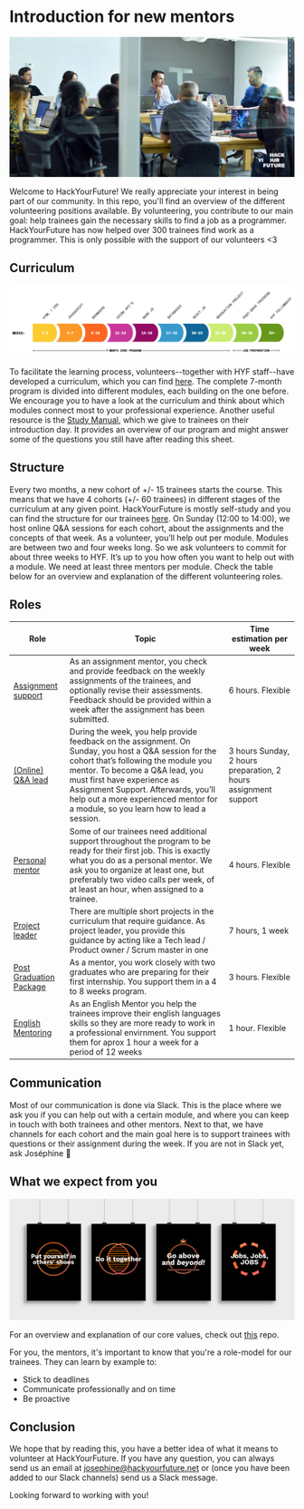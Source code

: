 

# Introduction for new mentors

![mentor](assets/mentor.jpg)

Welcome to HackYourFuture! We really appreciate your interest in being part of our community. In this repo, you'll find an overview of the different volunteering positions available. By volunteering, you contribute to our main goal: help trainees gain the necessary skills to find a job as a programmer. HackYourFuture has now helped over 300 trainees find work as a programmer. This is only possible with the support of our volunteers <3

## Curriculum
![theprogram](assets/program.png)

To facilitate the learning process, volunteers--together with HYF staff--have developed a curriculum, which you can find [here](https://github.com/HackYourFuture/curriculum). The complete 7-month program is divided into different modules, each building on the one before. We encourage you to have a look at the curriculum and think about which modules connect most to your professional experience. Another useful resource is the [Study Manual](https://docs.google.com/document/d/1YzPC7m9vOCb0h4EFCqLChw1L096XcbJv3dK3k7VooQM/edit?usp=sharing), which we give to trainees on their introduction day. It provides an overview of our program and might answer some of the questions you still have after reading this sheet. 

## Structure
Every two months, a new cohort of +/- 15 trainees starts the course. This means that we have 4 cohorts (+/- 60 trainees) in different stages of the curriculum at any given point. HackYourFuture is mostly self-study and you can find the structure for our trainees [here](https://docs.google.com/document/d/1JUaEbxMQTyljAPFsWIbbLwwvvIXZ0VCHmCCN8RaeVIc/edit?usp=sharing). On Sunday (12:00 to 14:00), we host online Q&A sessions for each cohort, about the assignments and the concepts of that week.
As a volunteer, you’ll help out per module. Modules are between two and four weeks long. So we ask volunteers to commit for about three weeks to HYF. It’s up to you how often you want to help out with a module.
We need at least three mentors per module. Check the table below for an overview and explanation of the different volunteering roles.  

## Roles
| Role              | Topic                                 | Time estimation per week |
| ------            | --------------------------------------| --------------- |
| [Assignment support](./assignment-support)  | As an assignment mentor, you check and provide feedback on the weekly assignments of the trainees, and optionally revise their assessments. Feedback should be provided within a week after the assignment has been submitted.| 6 hours. Flexible |
| [(Online) Q&A lead](./online-teaching)   | During the week, you help provide feedback on the assignment. On Sunday, you host a Q&A session for the cohort that’s following the module you mentor. To become a Q&A lead, you must first have experience as Assignment Support. Afterwards, you’ll help out a more experienced mentor for a module, so you learn how to lead a session.  | 3 hours Sunday, 2 hours preparation, 2 hours assignment support|
| [Personal mentor](./coding-mentor)      | Some of our trainees need additional support throughout the program to be ready for their first job. This is exactly what you do as a personal mentor. We ask you to organize at least one, but preferably two video calls per week, of at least an hour, when assigned to a trainee. |4 hours. Flexible |
| [Project leader](./project-leader)      | There are multiple short projects in the curriculum that require guidance. As project leader, you provide this guidance by acting like a Tech lead / Product owner / Scrum master in one | 7 hours, 1 week |
| [Post Graduation Package](https://github.com/HackYourFuture/post-grad-ed/blob/master/mentoringpgp.md)        |  As a mentor, you work closely with two graduates who are preparing for their first internship. You support them in a 4 to 8 weeks program.           | 3 hours. Flexible |
| [English Mentoring](https://github.com/HackYourFuture/post-grad-ed/blob/master/mentoringpgp.md)        |  As an English Mentor you help the trainees improve their english languages skills so they are more ready to work in a professional envirnment. You support them for aprox 1 hour a week for a period of 12 weeks| 1 hour. Flexible |
## Communication
Most of our communication is done via Slack. This is the place where we ask you if you can help out with a certain module, and where you can keep in touch with both trainees and other mentors.
Next to that, we have channels for each cohort and the main goal here is to support trainees with questions or their assignment during the week. If you are not in Slack yet, ask Joséphine :information_desk_person:

## What we expect from you
![values](assets/posters.jpg)

For an overview and explanation of our core values, check out [this](https://github.com/HackYourFuture/values) repo. 

For you, the mentors, it's important to know that you're a role-model for our trainees. They can learn by example to:
* Stick to deadlines
* Communicate professionally and on time
* Be proactive 

## Conclusion
We hope that by reading this, you have a better idea of what it means to volunteer at HackYourFuture. If you have any question, you can always send us an email at josephine@hackyourfuture.net or (once you have been added to our Slack channels) send us a Slack message.

Looking forward to working with you!

